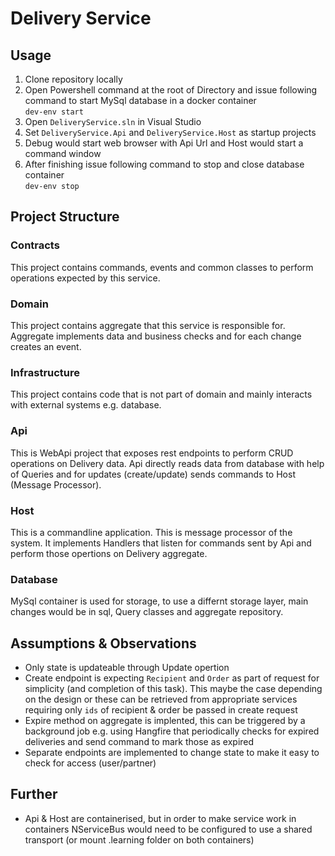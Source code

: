 # Delivery Service

## Usage
1. Clone repository locally
2. Open Powershell command at the root of Directory and issue following command to start MySql database in a docker container  
`dev-env start`
3. Open `DeliveryService.sln` in Visual Studio  
4. Set `DeliveryService.Api` and `DeliveryService.Host` as startup projects  
5. Debug would start web browser with Api Url and Host would start a command window  
6. After finishing issue following command to stop and close database container  
`dev-env stop`

## Project Structure
### Contracts
This project contains commands, events and common classes to perform operations expected by this service.  

### Domain
This project contains aggregate that this service is responsible for. Aggregate implements data and business checks and for each change creates an event.  

### Infrastructure
This project contains code that is not part of domain and mainly interacts with external systems e.g. database.  

### Api
This is WebApi project that exposes rest endpoints to perform CRUD operations on Delivery data. Api directly reads data from database with help of Queries and for updates (create/update) sends commands to Host (Message Processor).  

### Host
This is a commandline application. This is message processor of the system. It implements Handlers that listen for commands sent by Api and perform those opertions on Delivery aggregate.  

### Database
MySql container is used for storage, to use a differnt storage layer, main changes would be in sql, Query classes and aggregate repository.  

## Assumptions & Observations
* Only state is updateable through Update opertion  
* Create endpoint is expecting `Recipient` and `Order` as part of request for simplicity (and completion of this task). This maybe the case depending on the design or these can be retrieved from appropriate services requiring only `ids` of recipient & order be passed in create request  
* Expire method on aggregate is implented, this can be triggered by a background job e.g. using Hangfire that periodically checks for expired deliveries and send command to mark those as expired  
* Separate endpoints are implemented to change state to make it easy to check for access (user/partner)  

## Further
* Api & Host are containerised, but in order to make service work in containers NServiceBus would need to be configured to use a shared transport (or mount .learning folder on both containers)  